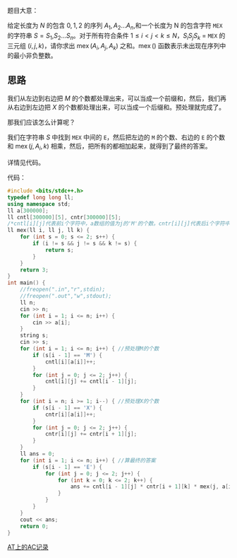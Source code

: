 题目大意：

给定长度为 $N$ 的包含 $0,1,2$ 的序列 $A_1,A_2 \dots A_n$,和一个长度为 N 的包含字符 ``MEX`` 的字符串 $S = S_1$,$S_2 \dots S_n$。对于所有符合条件 $1 \le i < j < k \le N$，$S_iS_jS_k$ = ``MEX`` 的三元组 $(i, j, k)$，请你求出 $\operatorname{mex}(A_i, A_j, A_k)$ 之和。$\operatorname{mex}()$ 函数表示未出现在序列中的最小非负整数。

## 思路

我们从左边到右边把 $M$ 的个数都处理出来，可以当成一个前缀和，然后，我们再从右边到左边把 $X$ 的个数都处理出来，可以当成一个后缀和。预处理就完成了。

那我们应该怎么计算呢？

我们在字符串 $S$ 中找到 ``MEX`` 中间的 ``E``，然后把左边的 ``M`` 的个数、右边的 ``E`` 的个数和 $\operatorname{mex}(j,A_i,k)$ 相乘，然后，把所有的都相加起来，就得到了最终的答案。

详情见代码。

代码：
~~~cpp
#include <bits/stdc++.h>
typedef long long ll;
using namespace std;
ll a[300000];
ll cntl[300000][5], cntr[300000][5];
/*cntl[i][j]代表前i个字符中，a数组的值为j的'M'的个数。cntr[i][j]代表后i个字符中，a数组的值为j的'X'的个数。*/
ll mex(ll i, ll j, ll k) {
	for (int s = 0; s <= 2; s++) {
		if (i != s && j != s && k != s) {
			return s;
		}
	}
	return 3;
}
int main() {
	//freopen(".in","r",stdin);
	//freopen(".out","w",stdout);
	ll n;
	cin >> n;
	for (int i = 1; i <= n; i++) {
		cin >> a[i];
	}
	string s;
	cin >> s;
	for (int i = 1; i <= n; i++) { //预处理M的个数
		if (s[i - 1] == 'M') {
			cntl[i][a[i]]++;
		}
		for (int j = 0; j <= 2; j++) {
			cntl[i][j] += cntl[i - 1][j];
		}
	}
	for (int i = n; i >= 1; i--) { //预处理X的个数
		if (s[i - 1] == 'X') {
			cntr[i][a[i]]++;
		}
		for (int j = 0; j <= 2; j++) {
			cntr[i][j] += cntr[i + 1][j];
		}
	}
	ll ans = 0;
	for (int i = 1; i <= n; i++) { //算最终的答案
		if (s[i - 1] == 'E') {
			for (int j = 0; j <= 2; j++) {
				for (int k = 0; k <= 2; k++) {
					ans += cntl[i - 1][j] * cntr[i + 1][k] * mex(j, a[i], k); //前面讲的公式
				}
			}
		}
	}
	cout << ans;
	return 0;
}

~~~

[AT上的AC记录](https://atcoder.jp/contests/abc308/submissions/43159978)